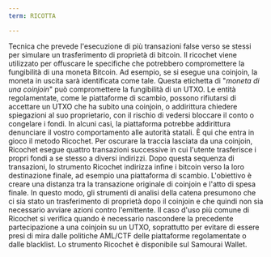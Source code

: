 ```yaml
---
term: RICOTTA

---
```

Tecnica che prevede l'esecuzione di più transazioni false verso se stessi per simulare un trasferimento di proprietà di bitcoin. Il ricochet viene utilizzato per offuscare le specifiche che potrebbero compromettere la fungibilità di una moneta Bitcoin. Ad esempio, se si esegue una coinjoin, la moneta in uscita sarà identificata come tale. Questa etichetta di "_moneta di una coinjoin_" può compromettere la fungibilità di un UTXO. Le entità regolamentate, come le piattaforme di scambio, possono rifiutarsi di accettare un UTXO che ha subito una coinjoin, o addirittura chiedere spiegazioni al suo proprietario, con il rischio di vedersi bloccare il conto o congelare i fondi. In alcuni casi, la piattaforma potrebbe addirittura denunciare il vostro comportamento alle autorità statali. È qui che entra in gioco il metodo Ricochet. Per oscurare la traccia lasciata da una coinjoin, Ricochet esegue quattro transazioni successive in cui l'utente trasferisce i propri fondi a se stesso a diversi indirizzi. Dopo questa sequenza di transazioni, lo strumento Ricochet indirizza infine i bitcoin verso la loro destinazione finale, ad esempio una piattaforma di scambio. L'obiettivo è creare una distanza tra la transazione originale di coinjoin e l'atto di spesa finale. In questo modo, gli strumenti di analisi della catena presumono che ci sia stato un trasferimento di proprietà dopo il coinjoin e che quindi non sia necessario avviare azioni contro l'emittente. Il caso d'uso più comune di Ricochet si verifica quando è necessario nascondere la precedente partecipazione a una coinjoin su un UTXO, soprattutto per evitare di essere presi di mira dalle politiche AML/CTF delle piattaforme regolamentate o dalle blacklist. Lo strumento Ricochet è disponibile sul Samourai Wallet.